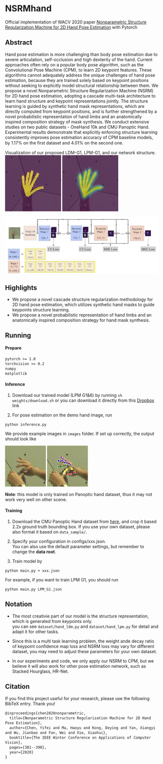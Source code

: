 # NSRMhand
Official implementation of WACV 2020 paper [Nonparametric Structure Regularization Machine for 2D Hand Pose Estimation](https://arxiv.org/pdf/2001.08869.pdf) with Pytorch


## Abstract
Hand pose estimation is more challenging than body pose estimation due to severe articulation, self-occlusion and high dexterity of the hand. Current approaches often rely on a popular body pose algorithm, such as the Convolutional Pose Machine (CPM), to learn 2D keypoint features. These algorithms cannot adequately address the unique challenges of hand pose estimation, because they are trained solely based on keypoint positions without seeking to explicitly model structural relationship between them. We propose a novel Nonparametric Structure Regularization Machine (NSRM) for 2D hand pose estimation, adopting a cascade multi-task architecture to learn hand structure and keypoint representations jointly. The structure learning is guided by synthetic hand mask representations, which are directly computed from keypoint positions, and is further strengthened by a novel probabilistic representation of hand limbs and an anatomically inspired composition strategy of mask synthesis. We conduct extensive studies on two public datasets - OneHand 10k and CMU Panoptic Hand. Experimental results demonstrate that explicitly enforcing structure learning consistently improves pose estimation accuracy of CPM baseline models, by 1.17% on the ﬁrst dataset and 4.01% on the second one.

Visualization of our proposed LDM-G1, LPM-G1, and our network structure.    
![LPM G1](readme/ldm_g1.jpg) 
![LDM G6](readme/lpm_g1.jpg)


![net](readme/net.jpeg)



## Highlights
- We propose a novel cascade structure regularization methodology for 2D hand pose estimation, 
which utilizes synthetic hand masks to guide keypoints structure learning.
- We propose a novel probabilistic representation of hand limbs and an anatomically inspired composition strategy for hand mask synthesis.

## Running
#### Prepare  
 ~~~ 
pytorch >= 1.0  
torchvision >= 0.2 
numpy  
matplotlib 
~~~

#### Inference
1. Download our trained model (LPM G1&6) by running `sh weights/download.sh` or you can download it directly from this [Dropbox](https://www.dropbox.com/s/b83ongnpggeoebd/best_model.pth?dl=0) link

2. For pose estimation on the demo hand image, run
~~~
python inference.py
~~~
We provide example images in `images` folder. If set up correctly, the output should look like

![input](images/sample.jpg) 
![output](images/sample_out.jpg)

**Note**: this model is only trained on Panoptic hand dataset, thus it may not work very well on other scene.


#### Training

1. Download the CMU Panoptic Hand dataset from [here](http://domedb.perception.cs.cmu.edu/handdb.html),
 and crop it based 2.2x ground truth bounding box. 
If you use your own dataset, please also format it based on `data_sample/`. 

2. Specify your configuration in configs/xxx.json.  
You can also use the default parameter settings, but remember to change the **data root**.  

3. Train model by 
~~~
python main.py + xxx.json
~~~

For example, if you want to train LPM G1, you should run 
~~~
python main.py LPM_G1.json
~~~


## Notation
- The most creativie part of our model is the structure representation, which is generated from keypoints only.  
you can see `dataset/hand_ldm.py` and `dataset/hand_lpm.py` for detail and adapt it for other tasks.

- Since this is a multi task learning problem, 
the weight ande decay ratio of keypoint confidence map loss and NSRM loss may vary for different dataset, 
you may need to adjust these parameters for your own dataset. 

- In our experiments and code, we only apply our NSRM to CPM, but we believe it will also work for other pose estimation network, 
such as Stacked Hourglass, HR-Net.  


## Citation
If you find this project useful for your research, please use the following BibTeX entry. Thank you!   


	@inproceedings{chen2020nonparametric,                    
	  title={Nonparametric Structure Regularization Machine for 2D Hand Pose Estimation},                 
	  author={Chen, Yifei and Ma, Haoyu and Kong, Deying and Yan, Xiangyi and Wu, Jianbao and Fan, Wei and Xie, Xiaohui},             
	  booktitle={The IEEE Winter Conference on Applications of Computer Vision},                     
	  pages={381--390},                  
	  year={2020}              
	}            



